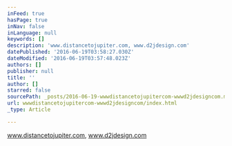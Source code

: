 ```yaml
---
inFeed: true
hasPage: true
inNav: false
inLanguage: null
keywords: []
description: 'www.distancetojupiter.com, www.d2jdesign.com'
datePublished: '2016-06-19T03:58:27.030Z'
dateModified: '2016-06-19T03:57:48.023Z'
authors: []
publisher: null
title: ''
author: []
starred: false
sourcePath: _posts/2016-06-19-wwwdistancetojupitercom-wwwd2jdesigncom.md
url: wwwdistancetojupitercom-wwwd2jdesigncom/index.html
_type: Article

---
```

www.distancetojupiter.com, www.d2jdesign.com